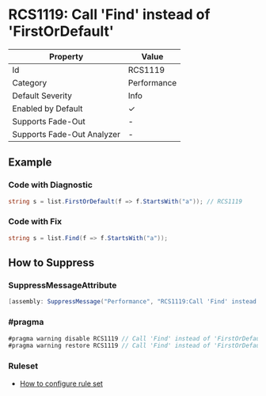 # RCS1119: Call 'Find' instead of 'FirstOrDefault'

| Property                    | Value       |
| --------------------------- | ----------- |
| Id                          | RCS1119     |
| Category                    | Performance |
| Default Severity            | Info        |
| Enabled by Default          | &#x2713;    |
| Supports Fade\-Out          | -           |
| Supports Fade\-Out Analyzer | -           |

## Example

### Code with Diagnostic

```csharp
string s = list.FirstOrDefault(f => f.StartsWith("a")); // RCS1119
```

### Code with Fix

```csharp
string s = list.Find(f => f.StartsWith("a"));
```

## How to Suppress

### SuppressMessageAttribute

```csharp
[assembly: SuppressMessage("Performance", "RCS1119:Call 'Find' instead of 'FirstOrDefault'.", Justification = "<Pending>")]
```

### \#pragma

```csharp
#pragma warning disable RCS1119 // Call 'Find' instead of 'FirstOrDefault'.
#pragma warning restore RCS1119 // Call 'Find' instead of 'FirstOrDefault'.
```

### Ruleset

* [How to configure rule set](../HowToConfigureAnalyzers.md)
